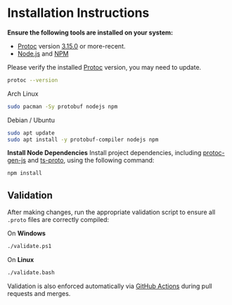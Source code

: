 # Installation Instructions

**Ensure the following tools are installed on your system:**
- [Protoc](https://protobuf.dev/) version [3.15.0](https://github.com/protocolbuffers/protobuf/releases/tag/v3.15.0) or more-recent.
- [Node.js](https://nodejs.org/en) and [NPM](https://www.npmjs.com/)

Please verify the installed [Protoc](https://protobuf.dev/) version, you may need to update.
```bash
protoc --version
```

Arch Linux
```bash
sudo pacman -Sy protobuf nodejs npm
```

Debian / Ubuntu
```bash
sudo apt update
sudo apt install -y protobuf-compiler nodejs npm
```

**Install Node Dependencies**
Install project dependencies, including [protoc-gen-js](https://www.npmjs.com/package/protoc-gen-js) and [ts-proto](https://www.npmjs.com/package/ts-proto), using the following command:
```bash
npm install
```

## Validation
After making changes, run the appropriate validation script to ensure all `.proto` files are correctly compiled:

On **Windows**
```bash
./validate.ps1
```

On **Linux**
```bash
./validate.bash
```

Validation is also enforced automatically via [GitHub Actions](https://github.com/features/actions) during pull requests and merges.